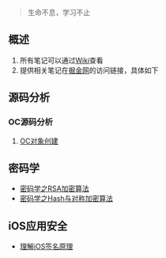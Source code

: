 > 生命不息，学习不止

## 概述

1. 所有笔记可以通过[Wiki](https://github.com/ConstantCody/blogs/wiki)查看    
2. 提供相关笔记在[掘金网](https://juejin.im/user/5bab3a6a6fb9a05cfe487448/posts)的访问链接，具体如下

## 源码分析

### OC源码分析

1. [OC对象创建](https://juejin.im/post/5de08bf85188254fc26bc242)

## 密码学

* [密码学之RSA加密算法](https://juejin.im/post/5da19510f265da5b7a754840)
* [密码学之Hash与对称加密算法](https://juejin.im/post/5dad86796fb9a04e3559870e)

## iOS应用安全

* [理解iOS签名原理](https://juejin.im/post/5db1a7366fb9a02025668bcd)
